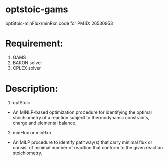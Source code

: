 # optstoic-gams
optStoic-minFlux/minRxn code for PMID: 26530953

Requirement:
===========
1. GAMS
2. BARON solver
3. CPLEX solver


Description:
===========
1. optStoic 
- An MINLP-based optimization procedure for identifying the optimal stoichiometry of a reaction subject to thermodynamic constraints, charge and elemental balance. 

2. minFlux or minRxn
- An MILP procedure to identify pathway(s) that carry minimal flux or consist of minimal number of reaction that conform to the given reaction stoichiometry.
